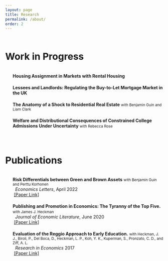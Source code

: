 ```yaml
---
layout: page
title: Research
permalink: /about/
order: 2
---
```


<style type="text/css">
  ul li {
    margin-bottom: 20px;
    }
</style>
<div style="line-height:50%;">
    <br>
</div>

<div>
    <h1 style="font-size: 30px;">
    Work in Progress
    </h1>
</div>

<div style="line-height:10%;">
    <br>
</div>

<ul style="list-style-type:none;">
<li><b>Housing Assignment in Markets with Rental Housing</b></li>
<li><b>Lessees and Landlords: Regulating the Buy-to-Let Mortgage Market in the UK</b></li>
<li><b>The Anatomy of a Shock to Residential Real Estate</b> <small>with Benjamin Guin and Liam Clark</small></li>
<li><b>Welfare and Distributional Consequences of Constrained College Admissions Under
Uncertainty</b> <small>with Rebecca Rose</small> </li>
</ul>  
<div style="line-height:150%;">
    <br>
</div>
<div>
    <h1 style="font-size: 30px;">
    Publications
    </h1>
</div>
<div style="line-height:10%;">
    <br>
</div>


<ul style="list-style-type:none;">
<li><b>Risk Differentials between Green and Brown Assets</b> <small> with Benjamin Guin and Perttu Korhonen</small> <br> 
    &nbsp; <em>Economics Letters</em>, April 2022<br>
    &nbsp;<a href="https://www.sciencedirect.com/science/article/abs/pii/S016517652200026X" target="_blank">[Paper Link]</a> </li>
<li><b>Publishing and Promotion in Economics: The Tyranny of the Top Five.</b> <small> with James J. Heckman</small> <br> 
    &nbsp; <em> Journal of Economic Literature</em>, June 2020<br>
    &nbsp;<a href="https://www.aeaweb.org/articles?id=10.1257/jel.20191574" target="_blank">[Paper Link]</a> </li>
<li><b>Evaluation of the Reggio Approach to Early Education.</b> <small> with Heckman, J. J., Biroli, P., Del Boca, D., Heckman, L. P., Koh, Y. K., Kuperman, S., Pronzato, C. D., and Ziff, A. L.</small> <br> 
    &nbsp; <em> Research in Economics </em> 2017<br>
    &nbsp;<a href="https://www.sciencedirect.com/science/article/abs/pii/S1090944317301643" target="_blank">[Paper Link]</a> </li>
</ul>  